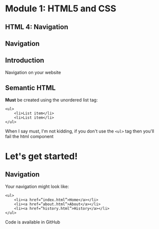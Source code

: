 # Module 1: HTML5 and CSS

## HTML 4: Navigation

## Navigation








## Introduction

Navigation on your website






## Semantic HTML

**Must** be created using the unordered list tag:

```
<ul>
    <li>List item</li>
    <li>List item</li>
</ul>
```


When I say must, I'm not kidding, if you don't use the `<ul>` tag then you'll fail the html component





<!--            START-->




# Let's get started!






<!--                    open brackets-->






## Navigation

Your navigation might look like:

```
<ul>
    <li><a href=”index.html”>Home</a></li>
    <li><a href=”about.html”>About</a></li>	
    <li><a href=”history.html”>History</a></li>
</ul>
```

Code is available in GitHub



